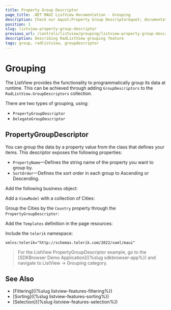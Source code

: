 ```yaml
---
title: Property Group Descriptor
page_title: .NET MAUI ListView Documentation - Grouping
description: Check our &quot;Property Group Descriptor&quot; documentation article for Telerik ListView for .NET MAUI.
position: 1
slug: listview-property-group-descriptor
previous_url: /controls/listview/grouping/listview-property-group-descriptor
description: Describing RadListView grouping feature
tags: group, radlistview, groupdescriptor
---
```


# Grouping

The ListView provides the functionality to programmatically group its data at runtime. This can be achieved through adding `GroupDescriptors` to the `RadListView.GroupDescriptors` collection.

There are two types of grouping, using:

* `PropertyGroupDescriptor`
* `DelegateGroupDescriptor`

## PropertyGroupDescriptor

You can group the data by a property value from the class that defines your items. This descriptor exposes the following properties:

- `PropertyName`&mdash;Defines the string name of the property you want to group by.
- `SortOrder`&mdash;Defines the sort order in each group to Ascending or Descending.

Add the following business object:

<snippet id='listview-grouping-groupdescriptors-businessobject' />

Add a `ViewModel` with a collection of Cities:

<snippet id='listview-grouping-groupdescriptors-viewmodel' />

Group the Cities by the `Country` property through the `PropertyGroupDescriptor`:

<snippet id='listview-grouping-propertygroupdescriptor'/>

Add the `Templates` definition in the page resources:

<snippet id='listview-grouping-templates' />

Include the `telerik` namespace:

```XAML
xmlns:telerik="http://schemas.telerik.com/2022/xaml/maui" 
```

> For the ListView PropertyGroupDescriptor example, go to the [SDKBrowser Demo Application]({%slug sdkbrowser-app%}) and navigate to ListView  -> Grouping category.

## See Also

- [Filtering]({%slug listview-features-filtering%})
- [Sorting]({%slug listview-features-sorting%})
- [Selection]({%slug listview-features-selection%})
